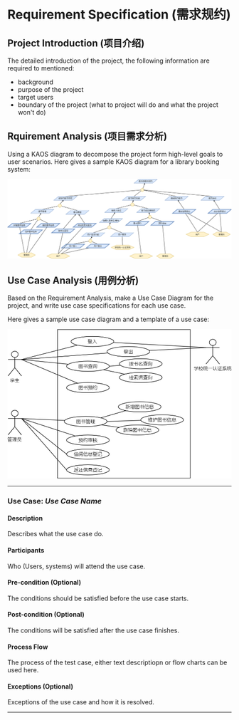 # Requirement Specification (需求规约)

## Project Introduction (项目介绍)

The detailed introduction of the project, the following information are required to mentioned:

- background
- purpose of the project
- target users
- boundary of the project (what to project will do and what the project won't do)

## Rquirement Analysis (项目需求分析)

Using a KAOS diagram to decompose the project form high-level goals to user scenarios. Here gives a sample KAOS diagram for a library booking system:

![KAOS sample](images/requirement_specification/KAOS_sample.png)

## Use Case Analysis (用例分析)

Based on the Requirement Analysis, make a Use Case Diagram for the project, and write use case specifications for each use case.

Here gives a sample use case diagram and a template of a use case:

![Use Case sample](images/requirement_specification/usecase_sample.png)

---

### Use Case: _Use Case Name_

#### Description

Describes what the use case do.

#### Participants

Who (Users, systems) will attend the use case.

#### Pre-condition (Optional)

The conditions should be satisfied before the use case starts.

#### Post-condition (Optional)

The conditions will be satisfied after the use case finishes.

#### Process Flow

The process of the test case, either text descriptiopn or flow charts can be used here.

#### Exceptions (Optional)

Exceptions of the use case and how it is resolved.

---